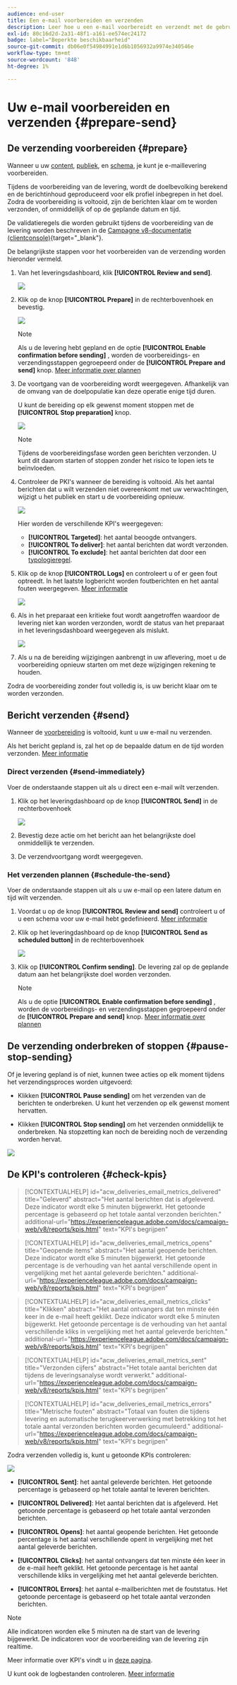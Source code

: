 ```yaml
---
audience: end-user
title: Een e-mail voorbereiden en verzenden
description: Leer hoe u een e-mail voorbereidt en verzendt met de gebruikersinterface van het Web voor campagne
exl-id: 80c16d2d-2a31-48f1-a161-ee574ec24172
badge: label="Beperkte beschikbaarheid"
source-git-commit: db06e0f54984991e1d6b1056932a9974e340546e
workflow-type: tm+mt
source-wordcount: '848'
ht-degree: 1%

---
```



# Uw e-mail voorbereiden en verzenden {#prepare-send}

## De verzending voorbereiden {#prepare}

Wanneer u uw [content](../email/edit-content.md), [publiek](../audience/add-audience.md), en [schema](../msg/gs-messages.md#schedule-the-delivery-sending-gs-schedule), je kunt je e-maillevering voorbereiden.

Tijdens de voorbereiding van de levering, wordt de doelbevolking berekend en de berichtinhoud geproduceerd voor elk profiel inbegrepen in het doel. Zodra de voorbereiding is voltooid, zijn de berichten klaar om te worden verzonden, of onmiddellijk of op de geplande datum en tijd.

De validatieregels die worden gebruikt tijdens de voorbereiding van de levering worden beschreven in de [Campagne v8-documentatie (clientconsole)](https://experienceleague.adobe.com/docs/campaign/campaign-v8/campaigns/send/validate/delivery-analysis.html){target="_blank"}.

De belangrijkste stappen voor het voorbereiden van de verzending worden hieronder vermeld.

1. Van het leveringsdashboard, klik **[!UICONTROL Review and send]**.

   ![](assets/email-review-and-send.png)


1. Klik op de knop **[!UICONTROL Prepare]** in de rechterbovenhoek en bevestig.

   ![](assets/email-prepare.png)

   >[!NOTE]
   >
   >Als u de levering hebt gepland en de optie **[!UICONTROL Enable confirmation before sending]** , worden de voorbereidings- en verzendingsstappen gegroepeerd onder de **[!UICONTROL Prepare and send]** knop. [Meer informatie over plannen](../msg/gs-messages.md#gs-schedule)

1. De voortgang van de voorbereiding wordt weergegeven. Afhankelijk van de omvang van de doelpopulatie kan deze operatie enige tijd duren.

   U kunt de bereiding op elk gewenst moment stoppen met de **[!UICONTROL Stop preparation]** knop.

   ![](assets/email-stop-preparation.png)

   >[!NOTE]
   >Tijdens de voorbereidingsfase worden geen berichten verzonden. U kunt dit daarom starten of stoppen zonder het risico te lopen iets te beïnvloeden.

1. Controleer de PKI&#39;s wanneer de bereiding is voltooid. Als het aantal berichten dat u wilt verzenden niet overeenkomt met uw verwachtingen, wijzigt u het publiek en start u de voorbereiding opnieuw.

   ![](assets/email-preparation-complete.png)

   Hier worden de verschillende KPI&#39;s weergegeven:

   * **[!UICONTROL Targeted]**: het aantal beoogde ontvangers.
   * **[!UICONTROL To deliver]**: het aantal berichten dat wordt verzonden.
   * **[!UICONTROL To exclude]**: het aantal berichten dat door een [typologieregel](../advanced-settings/delivery-settings.md#typology).

1. Klik op de knop **[!UICONTROL Logs]** en controleert u of er geen fout optreedt. In het laatste logbericht worden foutberichten en het aantal fouten weergegeven. [Meer informatie](delivery-logs.md)

   ![](assets/email-prepare-logs.png)

1. Als in het preparaat een kritieke fout wordt aangetroffen waardoor de levering niet kan worden verzonden, wordt de status van het preparaat in het leveringsdashboard weergegeven als mislukt.

   ![](assets/email-prepare-error.png)

1. Als u na de bereiding wijzigingen aanbrengt in uw aflevering, moet u de voorbereiding opnieuw starten om met deze wijzigingen rekening te houden.

Zodra de voorbereiding zonder fout volledig is, is uw bericht klaar om te worden verzonden.

## Bericht verzenden {#send}


Wanneer de [voorbereiding](#prepare) is voltooid, kunt u uw e-mail nu verzenden.

Als het bericht gepland is, zal het op de bepaalde datum en de tijd worden verzonden. [Meer informatie](../msg/gs-messages.md#gs-schedule)

### Direct verzenden {#send-immediately}

Voer de onderstaande stappen uit als u direct een e-mail wilt verzenden.

1. Klik op het leveringdashboard op de knop **[!UICONTROL Send]** in de rechterbovenhoek

   ![](assets/email-send.png)

1. Bevestig deze actie om het bericht aan het belangrijkste doel onmiddellijk te verzenden.

1. De verzendvoortgang wordt weergegeven.

### Het verzenden plannen {#schedule-the-send}

Voer de onderstaande stappen uit als u uw e-mail op een latere datum en tijd wilt verzenden.

1. Voordat u op de knop **[!UICONTROL Review and send]** controleert u of u een schema voor uw e-mail hebt gedefinieerd. [Meer informatie](../msg/gs-messages.md#gs-schedule)

1. Klik op het leveringdashboard op de knop **[!UICONTROL Send as scheduled button]** in de rechterbovenhoek

   ![](assets/email-send-as-scheduled.png)

1. Klik op **[!UICONTROL Confirm sending]**. De levering zal op de geplande datum aan het belangrijkste doel worden verzonden.

   >[!NOTE]
   >
   >Als u de optie **[!UICONTROL Enable confirmation before sending]** , worden de voorbereidings- en verzendingsstappen gegroepeerd onder de **[!UICONTROL Prepare and send]** knop. [Meer informatie over plannen](../msg/gs-messages.md#gs-schedule)

## De verzending onderbreken of stoppen {#pause-stop-sending}

Of je levering gepland is of niet<!--TBC-->, kunnen twee acties op elk moment tijdens het verzendingsproces worden uitgevoerd:

* Klikken **[!UICONTROL Pause sending]** om het verzenden van de berichten te onderbreken. U kunt het verzenden op elk gewenst moment hervatten.

* Klikken **[!UICONTROL Stop sending]** om het verzenden onmiddellijk te onderbreken. Na stopzetting kan noch de bereiding noch de verzending worden hervat.

![](assets/email-send-pause-or-stop.png)

## De KPI&#39;s controleren {#check-kpis}

>[!CONTEXTUALHELP]
>id="acw_deliveries_email_metrics_delivered"
>title="Geleverd"
>abstract="Het aantal berichten dat is afgeleverd. Deze indicator wordt elke 5 minuten bijgewerkt. Het getoonde percentage is gebaseerd op het totale aantal verzonden berichten."
>additional-url="https://experienceleague.adobe.com/docs/campaign-web/v8/reports/kpis.html" text="KPI&#39;s begrijpen"

>[!CONTEXTUALHELP]
>id="acw_deliveries_email_metrics_opens"
>title="Geopende items"
>abstract="Het aantal geopende berichten. Deze indicator wordt elke 5 minuten bijgewerkt. Het getoonde percentage is de verhouding van het aantal verschillende opent in vergelijking met het aantal geleverde berichten."
>additional-url="https://experienceleague.adobe.com/docs/campaign-web/v8/reports/kpis.html" text="KPI&#39;s begrijpen"


>[!CONTEXTUALHELP]
>id="acw_deliveries_email_metrics_clicks"
>title="Klikken"
>abstract="Het aantal ontvangers dat ten minste één keer in de e-mail heeft geklikt. Deze indicator wordt elke 5 minuten bijgewerkt. Het getoonde percentage is de verhouding van het aantal verschillende kliks in vergelijking met het aantal geleverde berichten."
>additional-url="https://experienceleague.adobe.com/docs/campaign-web/v8/reports/kpis.html" text="KPI&#39;s begrijpen"


>[!CONTEXTUALHELP]
>id="acw_deliveries_email_metrics_sent"
>title="Verzonden cijfers"
>abstract="Het totale aantal berichten dat tijdens de leveringsanalyse wordt verwerkt."
>additional-url="https://experienceleague.adobe.com/docs/campaign-web/v8/reports/kpis.html" text="KPI&#39;s begrijpen"


>[!CONTEXTUALHELP]
>id="acw_deliveries_email_metrics_errors"
>title="Metrische fouten"
>abstract="Totaal van fouten die tijdens levering en automatische terugkeerverwerking met betrekking tot het totale aantal verzonden berichten worden gecumuleerd."
>additional-url="https://experienceleague.adobe.com/docs/campaign-web/v8/reports/kpis.html" text="KPI&#39;s begrijpen"


Zodra verzenden volledig is, kunt u getoonde KPIs controleren:

![](assets/email-send-kpis.png)

* **[!UICONTROL Sent]**: het aantal geleverde berichten. Het getoonde percentage is gebaseerd op het totale aantal te leveren berichten.

* **[!UICONTROL Delivered]**: Het aantal berichten dat is afgeleverd. Het getoonde percentage is gebaseerd op het totale aantal verzonden berichten.

* **[!UICONTROL Opens]**: het aantal geopende berichten. Het getoonde percentage is het aantal verschillende opent in vergelijking met het aantal geleverde berichten.

* **[!UICONTROL Clicks]**: het aantal ontvangers dat ten minste één keer in de e-mail heeft geklikt. Het getoonde percentage is het aantal verschillende kliks in vergelijking met het aantal geleverde berichten.

* **[!UICONTROL Errors]**: het aantal e-mailberichten met de foutstatus. Het getoonde percentage is gebaseerd op het totale aantal verzonden berichten.

>[!NOTE]
>
>Alle indicatoren worden elke 5 minuten na de start van de levering bijgewerkt. De indicatoren voor de voorbereiding van de levering zijn realtime.

Meer informatie over KPI&#39;s vindt u in [deze pagina](../reporting/kpis.md).

U kunt ook de logbestanden controleren. [Meer informatie](delivery-logs.md)